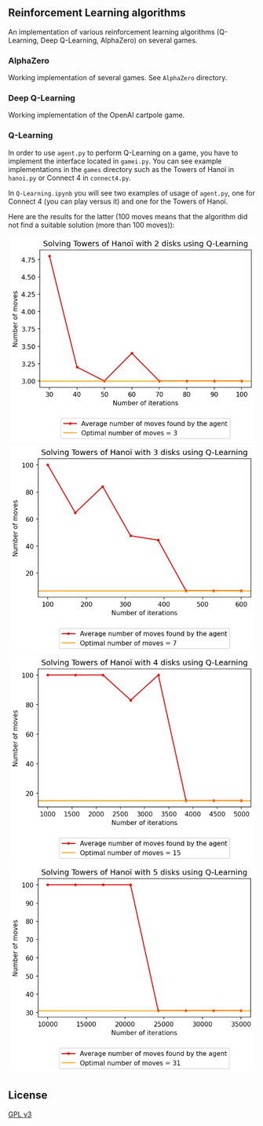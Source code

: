 ## Reinforcement Learning algorithms
An implementation of various reinforcement learning algorithms (Q-Learning, Deep Q-Learning, AlphaZero) on several games.

### AlphaZero
Working implementation of several games. See `AlphaZero` directory.

### Deep Q-Learning
Working implementation of the OpenAI cartpole game.

### Q-Learning
In order to use `agent.py` to perform Q-Learning on a game, you have to implement the interface located in `gamei.py`.
You can see example implementations in the `games` directory such as the Towers of Hanoï in `hanoi.py` or Connect 4 in `connect4.py`.

In `Q-Learning.ipynb` you will see two examples of usage of `agent.py`, one for Connect 4 (you can play versus it) and one
for the Towers of Hanoï.

Here are the results for the latter (100 moves means that the algorithm did not find a suitable solution (more than 100 moves)):

![](Q-Learning/img/2_disks.jpg)
![](Q-Learning/img/3_disks.jpg)
![](Q-Learning/img/4_disks.jpg)
![](Q-Learning/img/5_disks.jpg)

## License
[GPL v3](https://choosealicense.com/licenses/gpl-3.0/)
